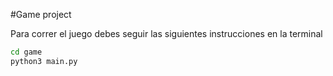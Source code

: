 #Game project

Para correr el juego debes seguir las siguientes instrucciones en la terminal

```sh
cd game
python3 main.py
```